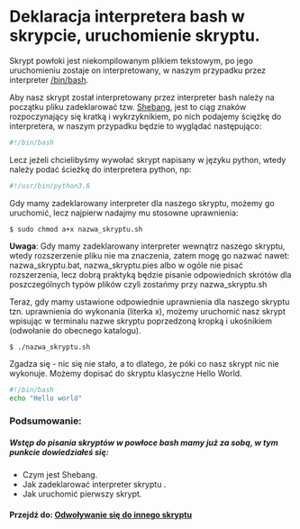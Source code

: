 # Deklaracja interpretera bash w skrypcie, uruchomienie skryptu.

Skrypt powłoki jest niekompilowanym plikiem tekstowym, po jego uruchomieniu zostaje on interpretowany, w naszym przypadku przez interpreter [/bin/bash](http://bash.0x1fff.com/podstawy).

Aby nasz skrypt został interpretowany przez interpreter bash należy na początku pliku zadeklarować tzw. [Shebang](https://pl.wikipedia.org/wiki/Shebang), jest to ciąg znaków rozpoczynający się kratką i wykrzyknikiem, po nich podajemy ściężkę do interpretera, w naszym przypadku będzie to wyglądać następująco:
```sh
#!/bin/bash
```
Lecz jeżeli chcielibyśmy wywołać skrypt napisany w języku python, wtedy należy podać ścieżkę do interpretera python, np:
```sh
#!/usr/bin/python3.6
```
Gdy mamy zadeklarowany interpreter dla naszego skryptu, możemy go uruchomić, lecz najpierw nadajmy mu stosowne uprawnienia:
```
$ sudo chmod a+x nazwa_skryptu.sh 
```
**Uwaga**: Gdy mamy zadeklarowany interpreter wewnątrz naszego skryptu, wtedy rozszerzenie pliku nie ma znaczenia, zatem mogę go nazwać nawet: nazwa_skryptu.bat, nazwa_skryptu.pies albo w ogóle nie pisać rozszerzenia, lecz dobrą praktyką będzie pisanie odpowiednich skrótów dla poszczególnych typów plików czyli zostańmy przy nazwa_skryptu.sh

Teraz, gdy mamy ustawione odpowiednie uprawnienia dla naszego skryptu tzn. uprawnienia do wykonania (literka x), możemy uruchomić nasz skrypt wpisując w terminalu nazwe skryptu poprzedzoną kropką i ukośnikiem (odwołanie do obecnego katalogu).

```
$ ./nazwa_skryptu.sh
```
Zgadza się - nic się nie stało, a to dlatego, że póki co nasz skrypt nic nie wykonuje. Możemy dopisać do skryptu klasyczne Hello World.
```sh
#!/bin/bash
echo "Hello world" 
```

### Podsumowanie:
##### Wstęp do pisania skryptów w powłoce bash mamy już za sobą, w tym punkcie dowiedziałeś się:
* Czym jest Shebang.
* Jak zadeklarować interpreter skryptu .
* Jak uruchomić pierwszy skrypt.
#### Przejdź do: [Odwoływanie się do innego skryptu](https://github.com/wojtek2kdev/Bash-lesson/Point_02.md)
